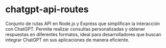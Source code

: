 # chatgpt-api-routes
Conjunto de rutas API en Node.js y Express que simplifican la interacción con ChatGPT. Permite realizar consultas personalizadas y obtener respuestas en diferentes formatos, ideal para desarrolladores que buscan integrar ChatGPT en sus aplicaciones de manera eficiente.

